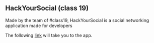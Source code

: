 ## HackYourSocial (class 19)

Made by the team of #class19, HackYourSocial is a social networking application made for developers

The following [link](https://class18hackyourestate.herokuapp.com) will take you to the app.
